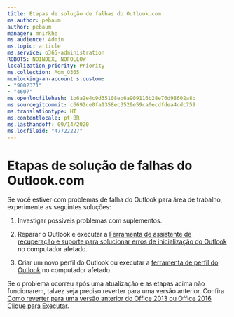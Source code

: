 ```yaml
---
title: Etapas de solução de falhas do Outlook.com
ms.author: pebaum
author: pebaum
manager: mnirkhe
ms.audience: Admin
ms.topic: article
ms.service: o365-administration
ROBOTS: NOINDEX, NOFOLLOW
localization_priority: Priority
ms.collection: Adm_O365
munlocking-an-account s.custom:
- "9002371"
- "4607"
ms.openlocfilehash: 1b6a2e4c9d35108eb6a909116b28e76d98602a8b
ms.sourcegitcommit: c6692ce0fa1358ec3529e59ca0ecdfdea4cdc759
ms.translationtype: HT
ms.contentlocale: pt-BR
ms.lasthandoff: 09/14/2020
ms.locfileid: "47722227"
---
```

# <a name="outlook-crash-troubleshooting-steps"></a>Etapas de solução de falhas do Outlook.com

Se você estiver com problemas de falha do Outlook para área de trabalho, experimente as seguintes soluções:

1. Investigar possíveis problemas com suplementos.

2. Reparar o Outlook e executar a [Ferramenta de assistente de recuperação e suporte para solucionar erros de inicialização do Outlook](https://aka.ms/SaRA-OutlookWontStart) no computador afetado.

3. Criar um novo perfil do Outlook ou executar a [ferramenta de perfil do Outlook](https://aka.ms/SaRA-OutlookSetupProfile) no computador afetado.

Se o problema ocorreu após uma atualização e as etapas acima não funcionarem, talvez seja preciso reverter para uma versão anterior. Confira [Como reverter para uma versão anterior do Office 2013 ou Office 2016 Clique para Executar](https://support.microsoft.com/help/2770432).

